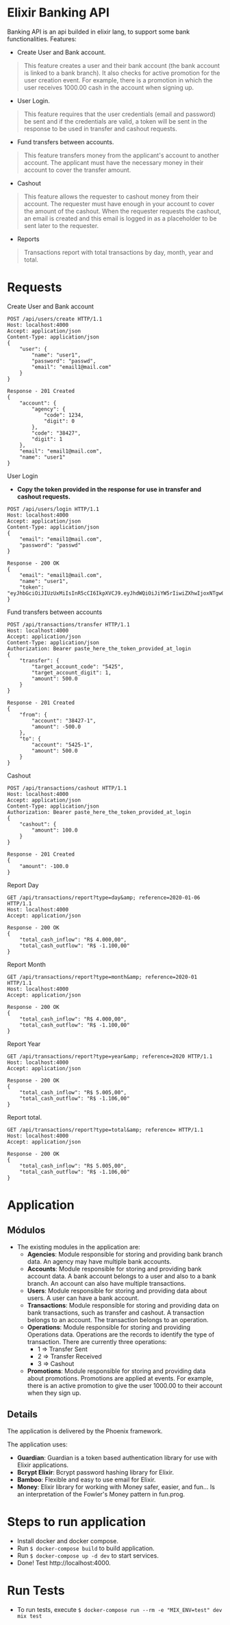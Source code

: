 
# Elixir Banking API

Banking API is an api builded in elixir lang, to support some bank functionalities. Features:

- Create User and Bank account.
> This feature creates a user and their bank account (the bank account is linked to a bank branch).
It also checks for active promotion for the user creation event. For example, there is a promotion in which the user receives 1000.00 cash in the account when signing up.
- User Login.
>This feature requires that the user credentials (email and password) be sent and if the credentials are valid, a token will be sent in the response to be used in transfer and cashout requests.
- Fund transfers between accounts.
>This feature transfers money from the applicant's account to another account. The applicant must have the necessary money in their account to cover the transfer amount.
- Cashout
>This feature allows the requester to cashout money from their account. The requester must have enough in your account to cover the amount of the cashout. When the requester requests the cashout, an email is created and this email is logged in as a placeholder to be sent later to the requester.
- Reports
> Transactions report with total transactions by day, month, year and total.

# Requests

Create User and Bank account
```
POST /api/users/create HTTP/1.1
Host: localhost:4000
Accept: application/json
Content-Type: application/json
{
    "user": {
        "name": "user1",
        "password": "passwd",
        "email": "email1@mail.com"
    }
}

Response - 201 Created
{
    "account": {
        "agency": {
            "code": 1234,
            "digit": 0
        },
        "code": "38427",
        "digit": 1
    },
    "email": "email1@mail.com",
    "name": "user1"
}
```

User Login
- **Copy the token provided in the response for use in transfer and cashout requests.**
```
POST /api/users/login HTTP/1.1
Host: localhost:4000
Accept: application/json
Content-Type: application/json
{
	"email": "email1@mail.com",
	"password": "passwd"
}

Response - 200 OK
{
    "email": "email1@mail.com",
    "name": "user1",
    "token": "eyJhbGciOiJIUzUxMiIsInR5cCI6IkpXVCJ9.eyJhdWQiOiJiYW5rIiwiZXhwIjoxNTgwOTAyMTYzLCJpYXQiOjE1Nzg0ODI5NjMsImlzcyI6ImJhbmsiLCJqdGkiOiJkZWQ1YTZmOC0yMzQwLTRmM2MtOTkwMi0zMzMxMDMxM2FjZDQiLCJuYmYiOjE1Nzg0ODI5NjIsInN1YiI6IjIiLCJ0eXAiOiJhY2Nlc3MifQ.rlx23qS0DtDEvbmzhKkX6D3JGMXw4R3wzim8Mzf6SXLdeLnnHJehvB5wgqvscfgZ0aKVor1ScP_wCK01H3bYQw"
}
```

Fund transfers between accounts
```
POST /api/transactions/transfer HTTP/1.1
Host: localhost:4000
Accept: application/json
Content-Type: application/json
Authorization: Bearer paste_here_the_token_provided_at_login
{
	"transfer": {
		"target_account_code": "5425",
		"target_account_digit": 1,
		"amount": 500.0	
	}
}

Response - 201 Created
{
    "from": {
        "account": "38427-1",
        "amount": -500.0
    },
    "to": {
        "account": "5425-1",
        "amount": 500.0
    }
}

```
Cashout
```
POST /api/transactions/cashout HTTP/1.1
Host: localhost:4000
Accept: application/json
Content-Type: application/json
Authorization: Bearer paste_here_the_token_provided_at_login
{
	"cashout": {
		"amount": 100.0	
	}
}

Response - 201 Created
{
    "amount": -100.0
}
```

Report Day
```
GET /api/transactions/report?type=day&amp; reference=2020-01-06 HTTP/1.1
Host: localhost:4000
Accept: application/json

Response - 200 OK
{
    "total_cash_inflow": "R$ 4.000,00",
    "total_cash_outflow": "R$ -1.100,00"
}
```

Report Month
```
GET /api/transactions/report?type=month&amp; reference=2020-01 HTTP/1.1
Host: localhost:4000
Accept: application/json

Response - 200 OK
{
    "total_cash_inflow": "R$ 4.000,00",
    "total_cash_outflow": "R$ -1.100,00"
}
```

Report Year
```
GET /api/transactions/report?type=year&amp; reference=2020 HTTP/1.1
Host: localhost:4000
Accept: application/json

Response - 200 OK
{
    "total_cash_inflow": "R$ 5.005,00",
    "total_cash_outflow": "R$ -1.106,00"
}
```

Report total.
```
GET /api/transactions/report?type=total&amp; reference= HTTP/1.1
Host: localhost:4000
Accept: application/json

Response - 200 OK
{
    "total_cash_inflow": "R$ 5.005,00",
    "total_cash_outflow": "R$ -1.106,00"
}
```

 # Application

 ## Módulos

 - The existing modules in the application are:
	- **Agencies**: Module responsible for storing and providing bank branch data. An agency may have multiple bank accounts.
	- **Accounts**: Module responsible for storing and providing bank account data. A bank account belongs to a user and also to a bank branch. An account can also have multiple transactions.
	- **Users**: Module responsible for storing and providing data about users. A user can have a bank account.
	- **Transactions**: Module responsible for storing and providing data on bank transactions, such as transfer and cashout. A transaction belongs to an account. The transaction belongs to an operation.
	- **Operations**: Module responsible for storing and providing Operations data. Operations are the records to identify the type of transaction. There are currently three operations:
		- 1 => Transfer Sent
		- 2 => Transfer Received
		- 3 => Cashout
	- **Promotions**: Module responsible for storing and providing data about promotions. Promotions are applied at events. For example, there is an active promotion to give the user 1000.00 to their account when they sign up.

 ## Details
 The application is delivered by the Phoenix framework.
 
 The application uses:
 - **Guardian**: Guardian is a token based authentication library for use with Elixir applications.
 - **Bcrypt Elixir**: Bcrypt password hashing library for Elixir.
 - **Bamboo**: Flexible and easy to use email for Elixir.
 - **Money**: Elixir library for working with Money safer, easier, and fun... Is an interpretation of the Fowler's Money pattern in fun.prog.

 # Steps to run application

 - Install docker and docker compose.
 - Run `$ docker-compose build` to build application.
 - Run `$ docker-compose up -d dev` to start services.
 - Done! Test http://localhost:4000.

 # Run Tests
 
 - To run tests, execute `$ docker-compose run --rm -e "MIX_ENV=test" dev mix test`
